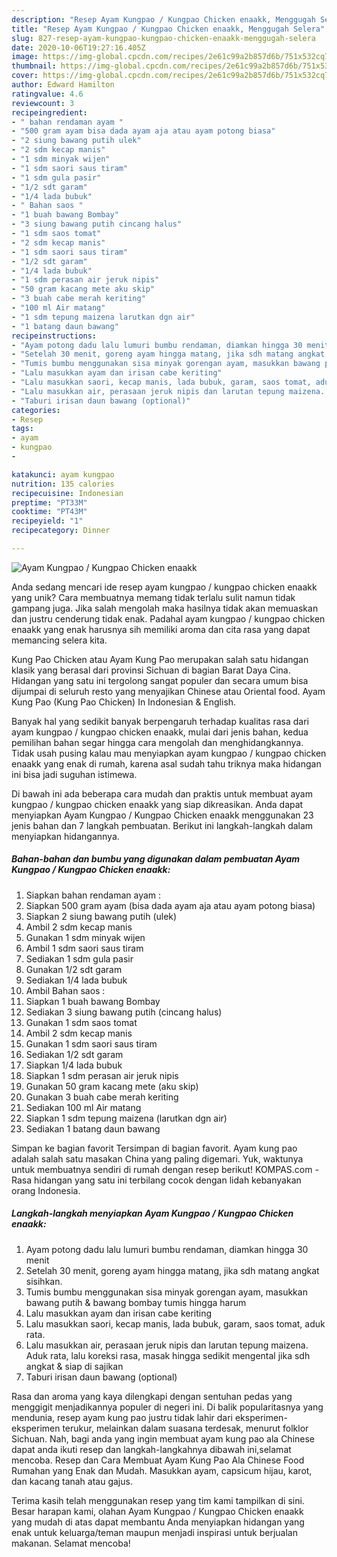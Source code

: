 ```yaml
---
description: "Resep Ayam Kungpao / Kungpao Chicken enaakk, Menggugah Selera"
title: "Resep Ayam Kungpao / Kungpao Chicken enaakk, Menggugah Selera"
slug: 827-resep-ayam-kungpao-kungpao-chicken-enaakk-menggugah-selera
date: 2020-10-06T19:27:16.405Z
image: https://img-global.cpcdn.com/recipes/2e61c99a2b857d6b/751x532cq70/ayam-kungpao-kungpao-chicken-enaakk-foto-resep-utama.jpg
thumbnail: https://img-global.cpcdn.com/recipes/2e61c99a2b857d6b/751x532cq70/ayam-kungpao-kungpao-chicken-enaakk-foto-resep-utama.jpg
cover: https://img-global.cpcdn.com/recipes/2e61c99a2b857d6b/751x532cq70/ayam-kungpao-kungpao-chicken-enaakk-foto-resep-utama.jpg
author: Edward Hamilton
ratingvalue: 4.6
reviewcount: 3
recipeingredient:
- " bahan rendaman ayam "
- "500 gram ayam bisa dada ayam aja atau ayam potong biasa"
- "2 siung bawang putih ulek"
- "2 sdm kecap manis"
- "1 sdm minyak wijen"
- "1 sdm saori saus tiram"
- "1 sdm gula pasir"
- "1/2 sdt garam"
- "1/4 lada bubuk"
- " Bahan saos "
- "1 buah bawang Bombay"
- "3 siung bawang putih cincang halus"
- "1 sdm saos tomat"
- "2 sdm kecap manis"
- "1 sdm saori saus tiram"
- "1/2 sdt garam"
- "1/4 lada bubuk"
- "1 sdm perasan air jeruk nipis"
- "50 gram kacang mete aku skip"
- "3 buah cabe merah keriting"
- "100 ml Air matang"
- "1 sdm tepung maizena larutkan dgn air"
- "1 batang daun bawang"
recipeinstructions:
- "Ayam potong dadu lalu lumuri bumbu rendaman, diamkan hingga 30 menit"
- "Setelah 30 menit, goreng ayam hingga matang, jika sdh matang angkat sisihkan."
- "Tumis bumbu menggunakan sisa minyak gorengan ayam, masukkan bawang putih &amp; bawang bombay tumis hingga harum"
- "Lalu masukkan ayam dan irisan cabe keriting"
- "Lalu masukkan saori, kecap manis, lada bubuk, garam, saos tomat, aduk rata."
- "Lalu masukkan air, perasaan jeruk nipis dan larutan tepung maizena. Aduk rata, lalu koreksi rasa, masak hingga sedikit mengental jika sdh angkat &amp; siap di sajikan"
- "Taburi irisan daun bawang (optional)"
categories:
- Resep
tags:
- ayam
- kungpao
- 

katakunci: ayam kungpao  
nutrition: 135 calories
recipecuisine: Indonesian
preptime: "PT33M"
cooktime: "PT43M"
recipeyield: "1"
recipecategory: Dinner

---
```



![Ayam Kungpao / Kungpao Chicken enaakk](https://img-global.cpcdn.com/recipes/2e61c99a2b857d6b/751x532cq70/ayam-kungpao-kungpao-chicken-enaakk-foto-resep-utama.jpg)

Anda sedang mencari ide resep ayam kungpao / kungpao chicken enaakk yang unik? Cara membuatnya memang tidak terlalu sulit namun tidak gampang juga. Jika salah mengolah maka hasilnya tidak akan memuaskan dan justru cenderung tidak enak. Padahal ayam kungpao / kungpao chicken enaakk yang enak harusnya sih memiliki aroma dan cita rasa yang dapat memancing selera kita.

Kung Pao Chicken atau Ayam Kung Pao merupakan salah satu hidangan klasik yang berasal dari provinsi Sichuan di bagian Barat Daya Cina. Hidangan yang satu ini tergolong sangat populer dan secara umum bisa dijumpai di seluruh resto yang menyajikan Chinese atau Oriental food. Ayam Kung Pao (Kung Pao Chicken) In Indonesian &amp; English.

Banyak hal yang sedikit banyak berpengaruh terhadap kualitas rasa dari ayam kungpao / kungpao chicken enaakk, mulai dari jenis bahan, kedua pemilihan bahan segar hingga cara mengolah dan menghidangkannya. Tidak usah pusing kalau mau menyiapkan ayam kungpao / kungpao chicken enaakk yang enak di rumah, karena asal sudah tahu triknya maka hidangan ini bisa jadi suguhan istimewa.


Di bawah ini ada beberapa cara mudah dan praktis untuk membuat ayam kungpao / kungpao chicken enaakk yang siap dikreasikan. Anda dapat menyiapkan Ayam Kungpao / Kungpao Chicken enaakk menggunakan 23 jenis bahan dan 7 langkah pembuatan. Berikut ini langkah-langkah dalam menyiapkan hidangannya.

<!--inarticleads1-->

##### Bahan-bahan dan bumbu yang digunakan dalam pembuatan Ayam Kungpao / Kungpao Chicken enaakk:

1. Siapkan  bahan rendaman ayam :
1. Siapkan 500 gram ayam (bisa dada ayam aja atau ayam potong biasa)
1. Siapkan 2 siung bawang putih (ulek)
1. Ambil 2 sdm kecap manis
1. Gunakan 1 sdm minyak wijen
1. Ambil 1 sdm saori saus tiram
1. Sediakan 1 sdm gula pasir
1. Gunakan 1/2 sdt garam
1. Sediakan 1/4 lada bubuk
1. Ambil  Bahan saos :
1. Siapkan 1 buah bawang Bombay
1. Sediakan 3 siung bawang putih (cincang halus)
1. Gunakan 1 sdm saos tomat
1. Ambil 2 sdm kecap manis
1. Gunakan 1 sdm saori saus tiram
1. Sediakan 1/2 sdt garam
1. Siapkan 1/4 lada bubuk
1. Siapkan 1 sdm perasan air jeruk nipis
1. Gunakan 50 gram kacang mete (aku skip)
1. Gunakan 3 buah cabe merah keriting
1. Sediakan 100 ml Air matang
1. Siapkan 1 sdm tepung maizena (larutkan dgn air)
1. Sediakan 1 batang daun bawang


Simpan ke bagian favorit Tersimpan di bagian favorit. Ayam kung pao adalah salah satu masakan China yang paling digemari. Yuk, waktunya untuk membuatnya sendiri di rumah dengan resep berikut! KOMPAS.com - Rasa hidangan yang satu ini terbilang cocok dengan lidah kebanyakan orang Indonesia. 

<!--inarticleads2-->

##### Langkah-langkah menyiapkan Ayam Kungpao / Kungpao Chicken enaakk:

1. Ayam potong dadu lalu lumuri bumbu rendaman, diamkan hingga 30 menit
1. Setelah 30 menit, goreng ayam hingga matang, jika sdh matang angkat sisihkan.
1. Tumis bumbu menggunakan sisa minyak gorengan ayam, masukkan bawang putih &amp; bawang bombay tumis hingga harum
1. Lalu masukkan ayam dan irisan cabe keriting
1. Lalu masukkan saori, kecap manis, lada bubuk, garam, saos tomat, aduk rata.
1. Lalu masukkan air, perasaan jeruk nipis dan larutan tepung maizena. Aduk rata, lalu koreksi rasa, masak hingga sedikit mengental jika sdh angkat &amp; siap di sajikan
1. Taburi irisan daun bawang (optional)


Rasa dan aroma yang kaya dilengkapi dengan sentuhan pedas yang menggigit menjadikannya populer di negeri ini. Di balik popularitasnya yang mendunia, resep ayam kung pao justru tidak lahir dari eksperimen-eksperimen terukur, melainkan dalam suasana terdesak, menurut folklor Sichuan. Nah, bagi anda yang ingin membuat ayam kung pao ala Chinese dapat anda ikuti resep dan langkah-langkahnya dibawah ini,selamat mencoba. Resep dan Cara Membuat Ayam Kung Pao Ala Chinese Food Rumahan yang Enak dan Mudah. Masukkan ayam, capsicum hijau, karot, dan kacang tanah atau gajus. 

Terima kasih telah menggunakan resep yang tim kami tampilkan di sini. Besar harapan kami, olahan Ayam Kungpao / Kungpao Chicken enaakk yang mudah di atas dapat membantu Anda menyiapkan hidangan yang enak untuk keluarga/teman maupun menjadi inspirasi untuk berjualan makanan. Selamat mencoba!
